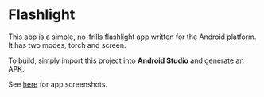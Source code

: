 # Flashlight

This app is a simple, no-frills flashlight app written for the Android platform. It has two modes, torch and screen.

To build, simply import this project into **Android Studio** and generate an APK.

See [here](https://imgur.com/A1tmXya) for app screenshots.
